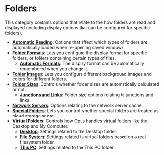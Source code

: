 # Folders

This category contains options that relate to the how folders are read and displayed (including display options that can be configured for specific folders).

- **[Automatic Reading](/Manual/preferences/preferences_categories/folders/automatic_reading.md)**: Options that affect which types of folders are automatically loaded when re-opening saved windows.
- **[Folder Formats](/Manual/preferences/preferences_categories/folders/folder_formats/RAEDME.md)**: Lets you configure the display format for specific folders, or folders containing certain types of files.
  - **[Automatic Formats](/Manual/preferences/preferences_categories/folders/folder_formats/automatic_formats.md)**: The display format can be automatically remembered when you change it.
- **[Folder Images](/Manual/preferences/preferences_categories/folders/folder_images.md)**: Lets you configure different background images and colors for different folders.
- **[Folder Sizes](/Manual/preferences/preferences_categories/folders/folder_sizes/RAEDME.md)**: Controls whether folder sizes are automatically calculated or not.
  - **[Junctions and Links](/Manual/preferences/preferences_categories/folders/folder_sizes/junctions_and_links.md)**: Folder size options relating to junctions and links.
- **[Network Servers](/Manual/preferences/preferences_categories/folders/network_servers.md)**: Options relating to the network server cache.
- **[Special Folders](/Manual/preferences/preferences_categories/folders/special_folders.md)**: Lets you control whether special folders are treated as cloud storage or not.
- **[Virtual Folders](/Manual/preferences/preferences_categories/folders/virtual_folders/RAEDME.md)**: Controls how Opus handles virtual folders like the Desktop and My Computer.
  - **[Desktop](/Manual/preferences/preferences_categories/folders/virtual_folders/desktop.md)**: Settings related to the Desktop folder.
  - **[File System](/Manual/preferences/preferences_categories/folders/virtual_folders/file_system.md)**: Settings related to virtual folders based on a real filesystem folder.
  - **[This PC](/Manual/preferences/preferences_categories/folders/virtual_folders/this_pc.md)**: Settings related to the This PC folder.
